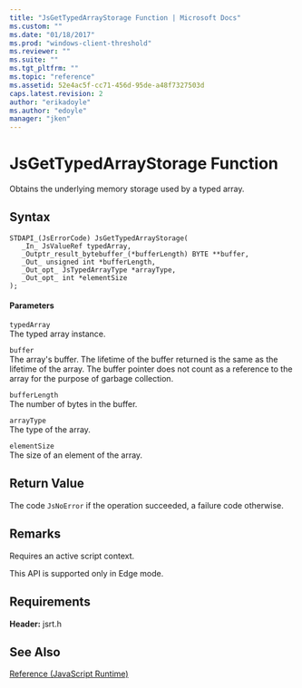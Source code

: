 ```yaml
---
title: "JsGetTypedArrayStorage Function | Microsoft Docs"
ms.custom: ""
ms.date: "01/18/2017"
ms.prod: "windows-client-threshold"
ms.reviewer: ""
ms.suite: ""
ms.tgt_pltfrm: ""
ms.topic: "reference"
ms.assetid: 52e4ac5f-cc71-456d-95de-a48f7327503d
caps.latest.revision: 2
author: "erikadoyle"
ms.author: "edoyle"
manager: "jken"
---
```

# JsGetTypedArrayStorage Function
Obtains the underlying memory storage used by a typed array.  
  
## Syntax  
  
```  
STDAPI_(JsErrorCode) JsGetTypedArrayStorage(  
   _In_ JsValueRef typedArray,  
   _Outptr_result_bytebuffer_(*bufferLength) BYTE **buffer,  
   _Out_ unsigned int *bufferLength,  
   _Out_opt_ JsTypedArrayType *arrayType,  
   _Out_opt_ int *elementSize  
);  
```  
  
#### Parameters  
 `typedArray`  
 The typed array instance.  
  
 `buffer`  
 The array's buffer. The lifetime of the buffer returned is the same as the lifetime of the array. The buffer pointer does not count as a reference to the array for the purpose of garbage collection.  
  
 `bufferLength`  
 The number of bytes in the buffer.  
  
 `arrayType`  
 The type of the array.  
  
 `elementSize`  
 The size of an element of the array.  
  
## Return Value  
 The code `JsNoError` if the operation succeeded, a failure code otherwise.  
  
## Remarks  
 Requires an active script context.  
  
 This API is supported only in Edge mode.  
  
## Requirements  
 **Header:** jsrt.h  
  
## See Also  
 [Reference (JavaScript Runtime)](../chakra-hosting/reference-javascript-runtime.md)